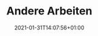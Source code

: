 ---
title: "Andere Arbeiten"
date: 2021-01-31T14:07:56+01:00
draft: true
menu:
  main:
    weight: 4
---